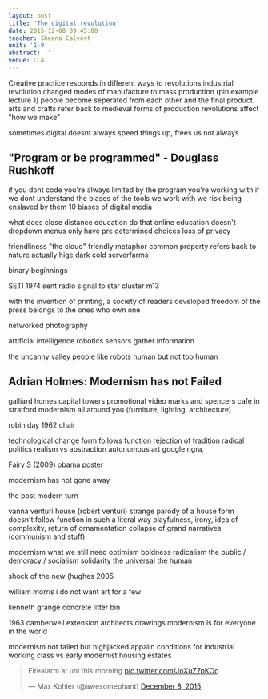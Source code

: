 ```yaml
---
layout: post
title: 'The digital revolution'
date: 2015-12-08 09:45:00
teacher: Sheena Calvert
unit: '1-9'
abstract: ''
venue: CCA
---
```


Creative practice responds in different ways to revolutions
industrial revolution
changed modes of manufacture to mass production (pin example lecture 1)
people become seperated from each other and the final product
arts and crafts refer back to medieval forms of production
revolutions affect "how we make"

sometimes digital doesnt always speed things up, frees us not always

## "Program or be programmed" - Douglass Rushkoff

if you dont code you're always limited by the program you're working with
if we dont understand the biases of the tools we work with we risk being enslaved by them
10 biases of digital media

what does close distance education do that online education doesn't
dropdown menus only have pre determined choices
loss of privacy

friendliness
"the cloud" friendly metaphor
common property
refers back to nature
actually hige dark cold serverfarms

binary beginnings

SETI 1974 sent radio signal to star cluster m13

with the invention of printing, a society of readers developed
freedom of the press belongs to the ones who own one

networked photography

artificial intelligence
robotics
sensors gather information

the uncanny valley
people like robots human but not too human

## Adrian Holmes: Modernism has not Failed

galliard homes capital towers promotional video
marks and spencers cafe in stratford
modernism all around you (furniture, lighting, architecture)

robin day 1962 chair

technological change
form follows function
rejection of tradition
radical politics
realism vs abstraction
autonumous art
google ngra,

Fairy S (2009) obama poster

modernism has not gone away

the post modern turn

vanna venturi house (robert venturi)
strange parody of a house
form doesn't follow function in such a literal way
playfulness, irony, idea of complexity, return of ornamentation
collapse of grand narratives (communism and stuff)

modernism what we still need
optimism
boldness
radicalism
the public / demoracy / socialism
solidarity
the universal
the human

shock of the new (hughes 2005

william morris i do not want art for a few

kenneth grange concrete litter bin

1963 camberwell extension architects drawings
modernism is for everyone in the world

modernism not failed but highjacked
appalin conditions for industrial working class
vs early modernist housing estates

<blockquote class="twitter-tweet" lang="en"><p lang="en" dir="ltr">Firealarm at uni this morning <a href="https://t.co/JoXuZ7pKOq">pic.twitter.com/JoXuZ7pKOq</a></p>&mdash; Max Kohler (@awesomephant) <a href="https://twitter.com/awesomephant/status/674205803054817280">December 8, 2015</a></blockquote>
<script async src="//platform.twitter.com/widgets.js" charset="utf-8"></script>
